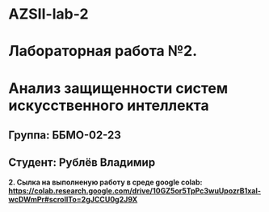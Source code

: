 # AZSII-lab-2
# Лабораторная работа №2. 
# Анализ защищенности систем искусственного интеллекта
## Группа: ББМО-02-23
## Студент: Рублёв Владимир

**2. Сылка на выполненую работу в среде google colab: https://colab.research.google.com/drive/10GZ5or5TpPc3wuUpozrB1xal-wcDWmPr#scrollTo=2gJCCU0g2J9X** 

